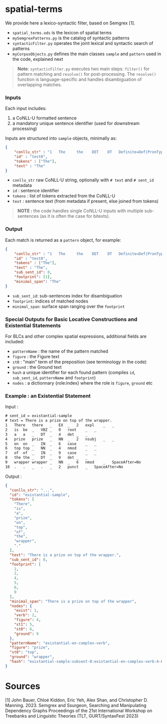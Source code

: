 # spatial-terms

We provide here a lexico-syntactic filter, based on Semgrex [1].
- `spatial_terms.ods` is the lexicon of spatial terms
- `mySemgrexPatterns.py` is the catalog of syntactic patterns
- `syntacticFilter.py` operates the joint lexical and syntactic search of patterns
- `myCorpusObjects.py` defines the main classes `sample` and `pattern` used in the code, explained next

> **Note**: `syntacticFilter.py` executes two main steps: `filter()` for pattern matching and `resolve()` for post-processing. The `resolve()` function is language-specific and handles disambiguation of overlapping matches.


### Inputs

Each input includes:  
1) a CoNLL-U formatted sentence  
2) a mandatory unique sentence identifier (used for downstream processing)

Inputs are structured into `sample` objects, minimally as:

```json
{   
    "conllu_str" : "1   The     the    DET    DT   Definite=Def|PronType=Art   4   det     _   _",
    "id" : "test0",
    "tokens" : ["The"],
    "text" : "The"
}
```
- `conllu_str` raw CoNLL-U string, optionally with `# text` and `# sent_id` metadata
- `id` : sentence identifier
- `tokens` : list of tokens extracted from the CoNLL-U
- `text` : sentence text (from metadata if present, else joined from tokens)

> **NOTE :** the code handles single CoNLL-U inputs with multiple sub-sentences (as it is often the case for bitexts).

### Output

Each match is returned as a `pattern` object, for example:

```json
{
    "conllu_str" : "1   The     the    DET    DT   Definite=Def|PronType=Art   4   det     _   _",
    "id" : "test0",
    "tokens" : ["The"],
    "text" : "The",
    "sub_sent_id": 0,
    "footprint": [1],
    "minimal_span": "The"
}
```
- `sub_sent_id`: sub-sentences index for disambiguation
- `footprint`: indices of matched nodes
- `minimal_span`: surface span ranging over the `footprint`

### Special Outputs for Basic Locative Constructions and Existential Statements

For BLCs and other complex spatial expressions, additional fields are included:
- `patternName` : the name of the pattern matched
- `figure` : the Figure text
- `st0` : "main" term of the preposition (see terminology in the code)
- `ground` : the Ground text
- `hash` a unique identifier for each found pattern (compiles `id`, `sub_sent_id`, `patternName` and `footprint`)
- `nodes` : a dictionnary {role:index} where the role is `figure`, `ground` etc

### Example : an Existential Statement
Input :
```txt
# sent_id = existantial-sample
# text = There is a prize on top of the wrapper.
1	There	there	_	EX	_	2	expl	_	_
2	is	be	_	VBZ	_	0	root	_	_
3	a	a	_	DT	_	4	det	_	_
4	prize	prize	_	NN	_	2	nsubj	_	_
5	on	on	_	IN	_	6	case	_	_
6	top	top	_	NN	_	4	nmod	_	_
7	of	of	_	IN	_	9	case	_	_
8	the	the	_	DT	_	9	det	_	_
9	wrapper	wrapper	_	NN	_	6	nmod	_	SpaceAfter=No
10	.	.	_	.	_	2	punct	_	SpaceAfter=No
```

Output :
```json
{
  "conllu_str": "...",
  "id": "existantial-sample",
  "tokens": [
    "There",
    "is",
    "a",
    "prize",
    "on",
    "top",
    "of",
    "the",
    "wrapper",
    "."
  ],
  "text": "There is a prize on top of the wrapper.",
  "sub_sent_id": 0,
  "footprint": [
    1,
    2,
    4,
    5,
    6,
    9
  ],
  "minimal_span": "There is a prize on top of the wrapper",
  "nodes": {
    "exist": 1,
    "verb": 2,
    "figure": 4,
    "st1": 5,
    "st0": 6,
    "ground": 9
  },
  "patternName": "existantial-en-complex-verb",
  "figure": "prize",
  "st0": "top",
  "ground": "wrapper",
  "hash": "existantial-sample:subsent-0:existantial-en-complex-verb:4-6-9"
}
```

# Sources
[1] John Bauer, Chloé Kiddon, Eric Yeh, Alex Shan, and Christopher D. Manning. 2023. Semgrex and Ssurgeon, Searching and Manipulating Dependency Graphs Proceedings of the 21st International Workshop on Treebanks and Linguistic Theories (TLT, GURT/SyntaxFest 2023)